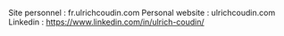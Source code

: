 Site personnel : fr.ulrichcoudin.com
Personal website : ulrichcoudin.com
Linkedin : https://www.linkedin.com/in/ulrich-coudin/
